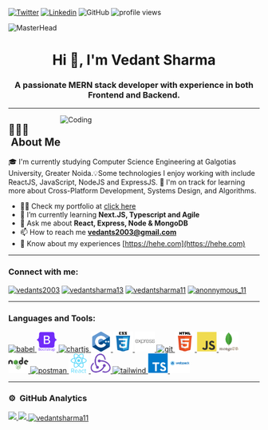 [![Twitter](https://img.shields.io/twitter/follow/HarshitMaurya_?label=Follow)](https://twitter.com/intent/follow?screen_name=vedants2003)
[![Linkedin](https://img.shields.io/badge/-Linkedin-blue?style=flat-square&logo=Linkedin&logoColor=white&link=https://www.linkedin.com/in/vedantsharma13/)](https://www.linkedin.com/in/vedantsharma13/)
![GitHub](https://img.shields.io/github/followers/VedantSharma11?label=Follow&style=social)
<img alt = "profile views" src="https://komarev.com/ghpvc/?username=VedantSharma11&color=brightgreen"> 

![MasterHead](https://i.imgur.com/XUVPbFJ.png)
<h1 align="center">Hi 👋, I'm Vedant Sharma</h1>
<h3 align="center">A passionate MERN stack developer with experience in both Frontend and Backend.</h3>

___

<img align="right" alt="Coding" width="400" src="https://cdn.dribbble.com/users/1162077/screenshots/3848914/programmer.gif">

## 👨🏻‍💻 &nbsp;About Me
🎓 I'm currently studying Computer Science Engineering at Galgotias University, Greater Noida.💡Some technologies I enjoy working with include ReactJS, JavaScript, NodeJS and ExpressJS. 🌱 I'm on track for learning more about Cross-Platform Development, Systems Design, and Algorithms.

- 👨‍💻 Check my portfolio at [click here](https://vedantsharma11.github.io/portfolio/)
- 🌱 I’m currently learning **Next.JS, Typescript and Agile**
- 💬 Ask me about **React, Express, Node & MongoDB**
- 📫 How to reach me **vedants2003@gmail.com**
- 📄 Know about my experiences [https://hehe.com](https://hehe.com)

***

<h3 align="left">Connect with me:</h3>
<p align="left">
<a href="https://twitter.com/vedants2003" target="blank"><img align="center" src="https://raw.githubusercontent.com/rahuldkjain/github-profile-readme-generator/master/src/images/icons/Social/twitter.svg" alt="vedants2003" height="30" width="40" /></a>
<a href="https://linkedin.com/in/vedantsharma13" target="blank"><img align="center" src="https://raw.githubusercontent.com/rahuldkjain/github-profile-readme-generator/master/src/images/icons/Social/linked-in-alt.svg" alt="vedantsharma13" height="30" width="40" /></a>
<a href="https://www.leetcode.com/vedantsharma11" target="blank"><img align="center" src="https://raw.githubusercontent.com/rahuldkjain/github-profile-readme-generator/master/src/images/icons/Social/leet-code.svg" alt="vedantsharma11" height="30" width="40" /></a>
<a href="https://auth.geeksforgeeks.org/user/anonnymous_11" target="blank"><img align="center" src="https://raw.githubusercontent.com/rahuldkjain/github-profile-readme-generator/master/src/images/icons/Social/geeks-for-geeks.svg" alt="anonnymous_11" height="30" width="40" /></a>
</p>

***

<h3 align="left">Languages and Tools:</h3>
<p align="left"> <a href="https://babeljs.io/" target="_blank" rel="noreferrer"> <img src="https://www.vectorlogo.zone/logos/babeljs/babeljs-icon.svg" alt="babel" width="40" height="40"/> </a> <a href="https://getbootstrap.com" target="_blank" rel="noreferrer"> <img src="https://raw.githubusercontent.com/devicons/devicon/master/icons/bootstrap/bootstrap-plain-wordmark.svg" alt="bootstrap" width="40" height="40"/> </a> <a href="https://www.chartjs.org" target="_blank" rel="noreferrer"> <img src="https://www.chartjs.org/media/logo-title.svg" alt="chartjs" width="40" height="40"/> </a> <a href="https://www.w3schools.com/cpp/" target="_blank" rel="noreferrer"> <img src="https://raw.githubusercontent.com/devicons/devicon/master/icons/cplusplus/cplusplus-original.svg" alt="cplusplus" width="40" height="40"/> </a> <a href="https://www.w3schools.com/css/" target="_blank" rel="noreferrer"> <img src="https://raw.githubusercontent.com/devicons/devicon/master/icons/css3/css3-original-wordmark.svg" alt="css3" width="40" height="40"/> </a> <a href="https://expressjs.com" target="_blank" rel="noreferrer"> <img src="https://raw.githubusercontent.com/devicons/devicon/master/icons/express/express-original-wordmark.svg" alt="express" width="40" height="40"/> </a> <a href="https://git-scm.com/" target="_blank" rel="noreferrer"> <img src="https://www.vectorlogo.zone/logos/git-scm/git-scm-icon.svg" alt="git" width="40" height="40"/> </a> <a href="https://www.w3.org/html/" target="_blank" rel="noreferrer"> <img src="https://raw.githubusercontent.com/devicons/devicon/master/icons/html5/html5-original-wordmark.svg" alt="html5" width="40" height="40"/> </a> <a href="https://developer.mozilla.org/en-US/docs/Web/JavaScript" target="_blank" rel="noreferrer"> <img src="https://raw.githubusercontent.com/devicons/devicon/master/icons/javascript/javascript-original.svg" alt="javascript" width="40" height="40"/> </a> <a href="https://www.mongodb.com/" target="_blank" rel="noreferrer"> <img src="https://raw.githubusercontent.com/devicons/devicon/master/icons/mongodb/mongodb-original-wordmark.svg" alt="mongodb" width="40" height="40"/> </a> <a href="https://nodejs.org" target="_blank" rel="noreferrer"> <img src="https://raw.githubusercontent.com/devicons/devicon/master/icons/nodejs/nodejs-original-wordmark.svg" alt="nodejs" width="40" height="40"/> </a> <a href="https://postman.com" target="_blank" rel="noreferrer"> <img src="https://www.vectorlogo.zone/logos/getpostman/getpostman-icon.svg" alt="postman" width="40" height="40"/> </a> <a href="https://reactjs.org/" target="_blank" rel="noreferrer"> <img src="https://raw.githubusercontent.com/devicons/devicon/master/icons/react/react-original-wordmark.svg" alt="react" width="40" height="40"/> </a> <a href="https://redux.js.org" target="_blank" rel="noreferrer"> <img src="https://raw.githubusercontent.com/devicons/devicon/master/icons/redux/redux-original.svg" alt="redux" width="40" height="40"/> </a> <a href="https://tailwindcss.com/" target="_blank" rel="noreferrer"> <img src="https://www.vectorlogo.zone/logos/tailwindcss/tailwindcss-icon.svg" alt="tailwind" width="40" height="40"/> </a> <a href="https://www.typescriptlang.org/" target="_blank" rel="noreferrer"> <img src="https://raw.githubusercontent.com/devicons/devicon/master/icons/typescript/typescript-original.svg" alt="typescript" width="40" height="40"/> </a> <a href="https://webpack.js.org" target="_blank" rel="noreferrer"> <img src="https://raw.githubusercontent.com/devicons/devicon/d00d0969292a6569d45b06d3f350f463a0107b0d/icons/webpack/webpack-original-wordmark.svg" alt="webpack" width="40" height="40"/> </a> </p>

***

### ⚙️ &nbsp;GitHub Analytics

<p align="left">
<a href="https://github.com/VedantSharma11">
  <img height="180em" src="https://github-readme-stats-eight-theta.vercel.app/api?username=VedantSharma11&show_icons=true&theme=gotham&include_all_commits=true&count_private=true"/>
  <img height="180em" src="https://github-readme-stats-eight-theta.vercel.app/api/top-langs/?username=VedantSharma11&layout=compact&langs_count=8&theme=gotham"/>
  <img align="center" src="https://github-readme-streak-stats.herokuapp.com/?user=vedantsharma11&" alt="vedantsharma11" />
</a>
</p>

